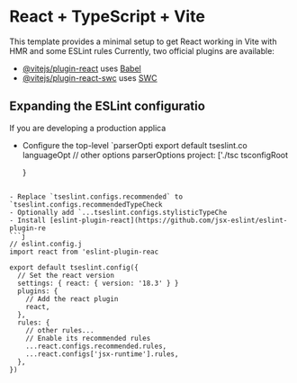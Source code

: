 # React + TypeScript + Vite

This template provides a minimal setup to get React working in Vite with HMR and some ESLint rules
Currently, two official plugins are available:

- [@vitejs/plugin-react](https://github.com/vitejs/vite-plugin-react/blob/main/packages/plugin-react/README.md) uses [Babel](https://babeljs.io/) 
- [@vitejs/plugin-react-swc](https://github.com/vitejs/vite-plugin-react-swc) uses [SWC](https://swc.rs/) 

## Expanding the ESLint configuratio
If you are developing a production applica
- Configure the top-level `parserOpti
export default tseslint.co
  languageOpt
    // other options
    parserOptions
      project: ['./tsc
      tsconfigRoot

  }
```

- Replace `tseslint.configs.recommended` to `tseslint.configs.recommendedTypeCheck
- Optionally add `...tseslint.configs.stylisticTypeChe
- Install [eslint-plugin-react](https://github.com/jsx-eslint/eslint-plugin-re
```j
// eslint.config.j
import react from 'eslint-plugin-reac

export default tseslint.config({
  // Set the react version
  settings: { react: { version: '18.3' } }
  plugins: {
    // Add the react plugin
    react,
  },
  rules: {
    // other rules...
    // Enable its recommended rules
    ...react.configs.recommended.rules,
    ...react.configs['jsx-runtime'].rules,
  },
})
```
